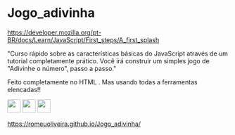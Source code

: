 # Jogo_adivinha

https://developer.mozilla.org/pt-BR/docs/Learn/JavaScript/First_steps/A_first_splash

"Curso rápido sobre as características básicas do JavaScript através de um tutorial completamente prático.
Você irá construir um simples jogo de "Adivinhe o número", passo a passo."


Feito completamente no HTML . Mas usando todas a ferramentas elencadas!!



<img src="https://cdn.jsdelivr.net/gh/devicons/devicon/icons/html5/html5-plain-wordmark.svg" width="30" height="30"/> <img src="https://cdn.jsdelivr.net/gh/devicons/devicon/icons/css3/css3-plain-wordmark.svg" width="30" height="30" />     <img src="https://cdn.jsdelivr.net/gh/devicons/devicon/icons/javascript/javascript-plain.svg" width="30" height="30" />


https://romeuoliveira.github.io/Jogo_adivinha/
